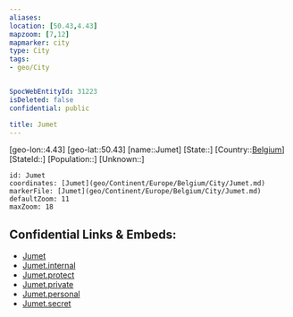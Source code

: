 ```yaml
---
aliases: 
location: [50.43,4.43]
mapzoom: [7,12] 
mapmarker: city 
type: City
tags:
- geo/City


SpocWebEntityId: 31223
isDeleted: false
confidential: public

title: Jumet
---
```

[geo-lon::4.43]
[geo-lat::50.43]
[name::Jumet]
[State::]
[Country::[Belgium](geo/Continent/Europe/Belgium.md)]
[StateId::]
[Population::]
[Unknown::]


```leaflet
id: Jumet
coordinates: [Jumet](geo/Continent/Europe/Belgium/City/Jumet.md)
markerFile: [Jumet](geo/Continent/Europe/Belgium/City/Jumet.md)
defaultZoom: 11 
maxZoom: 18
```


## Confidential Links & Embeds: 
- [Jumet](../../../../../../_public/geo/Continent/Europe/Belgium/City/Jumet.md) 
- [Jumet.internal](../../../../../../_internal/geo/Continent/Europe/Belgium/City/Jumet.internal.md) 
- [Jumet.protect](../../../../../../_protect/geo/Continent/Europe/Belgium/City/Jumet.protect.md) 
- [Jumet.private](../../../../../../_private/geo/Continent/Europe/Belgium/City/Jumet.private.md) 
- [Jumet.personal](../../../../../../_personal/geo/Continent/Europe/Belgium/City/Jumet.personal.md) 
- [Jumet.secret](../../../../../../_secret/geo/Continent/Europe/Belgium/City/Jumet.secret.md) 
